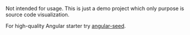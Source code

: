Not intended for usage. This is just a demo project which only purpose is source code visualization.

For high-quality Angular starter try [angular-seed](https://github.com/mgechev/angular-seed).

